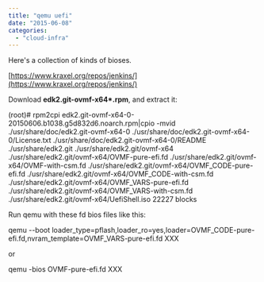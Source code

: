 ```yaml
---
title: "qemu uefi"
date: "2015-06-08"
categories: 
  - "cloud-infra"
---
```


Here's a collection of kinds of bioses.

[https://www.kraxel.org/repos/jenkins/](https://www.kraxel.org/repos/jenkins/)

Download **edk2.git-ovmf-x64\*.rpm**, and extract it:

(root)# rpm2cpi edk2.git-ovmf-x64-0-20150606.b1038.g5d832d6.noarch.rpm|cpio -mvid
./usr/share/doc/edk2.git-ovmf-x64-0
./usr/share/doc/edk2.git-ovmf-x64-0/License.txt
./usr/share/doc/edk2.git-ovmf-x64-0/README
./usr/share/edk2.git
./usr/share/edk2.git/ovmf-x64
./usr/share/edk2.git/ovmf-x64/OVMF-pure-efi.fd
./usr/share/edk2.git/ovmf-x64/OVMF-with-csm.fd
./usr/share/edk2.git/ovmf-x64/OVMF\_CODE-pure-efi.fd
./usr/share/edk2.git/ovmf-x64/OVMF\_CODE-with-csm.fd
./usr/share/edk2.git/ovmf-x64/OVMF\_VARS-pure-efi.fd
./usr/share/edk2.git/ovmf-x64/OVMF\_VARS-with-csm.fd
./usr/share/edk2.git/ovmf-x64/UefiShell.iso
22227 blocks

Run qemu with these fd bios files like this:

qemu --boot loader\_type=pflash,loader\_ro=yes,loader=OVMF\_CODE-pure-efi.fd,nvram\_template=OVMF\_VARS-pure-efi.fd XXX

or

qemu -bios OVMF-pure-efi.fd XXX
